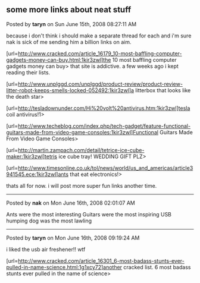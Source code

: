 ## some more links about neat stuff
Posted by **taryn** on Sun June 15th, 2008 08:27:11 AM

because i don't think i should make a separate thread for each and i'm sure nak is sick of me sending him a billion links on aim. 

[url=http://www.cracked.com/article_16179_10-most-baffling-computer-gadgets-money-can-buy.html:1kir3zwl]the 10 most baffling computer gadgets money can buy> that site is addictive. a few weeks ago i kept reading their lists.

[url=http://www.unplggd.com/unplggd/product-review/product-review-litter-robot-keeps-smells-locked-052492:1kir3zwl]a litterbox that looks like the death star>

[url=http://tesladownunder.com/Hi%20volt%20antivirus.htm:1kir3zwl]tesla coil antivirus!1>

[url=http://www.techeblog.com/index.php/tech-gadget/feature-functional-guitars-made-from-video-game-consoles:1kir3zwl]Functional Guitars Made From Video Game Consoles>

[url=http://martin.zampach.com/detail/tetrice-ice-cube-maker:1kir3zwl]tetris ice cube tray! WEDDING GIFT PLZ>

[url=http://www.timesonline.co.uk/tol/news/world/us_and_americas/article3941545.ece:1kir3zwl]ants that eat electronics!>

thats all for now. i will post more super fun links another time.

--------------------------------------------------------------------------------

Posted by **nak** on Mon June 16th, 2008 02:01:07 AM

Ants were the most interesting
Guitars were the most inspiring
USB humping dog was the most lawling

--------------------------------------------------------------------------------

Posted by **taryn** on Mon June 16th, 2008 09:19:24 AM

i liked the usb air freshener!! wtf

[url=http://www.cracked.com/article_16301_6-most-badass-stunts-ever-pulled-in-name-science.html:1g1xcy72]another cracked list. 6 most badass stunts ever pulled in the name of science>
